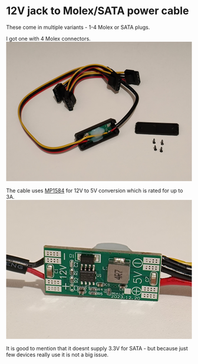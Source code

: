 # 12V jack to Molex/SATA power cable

These come in multiple variants - 1-4 Molex or SATA plugs.

I got one with 4 Molex connectors.
![img](./imgs/img.jpg)

The cable uses 
[MP1584](https://www.monolithicpower.com/en/documentview/productdocument/index/version/2/document_type/Datasheet/lang/en/sku/MP1584EN-LF-Z/document_id/204/?srsltid=AfmBOorrwqpzWkGxmQMnc-ybV-W3BEGFrd_9t6DMMAjr1ugpmtcPfVhz)
for 12V to 5V conversion which is rated for up to 3A.
![ic](./imgs/ic.jpg)

It is good to mention that it doesnt supply 3.3V for SATA - but because just few devices really use it is not a big issue.